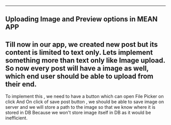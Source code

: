 ----------------------------------------------
Uploading Image and Preview options in MEAN APP
----------------------------------------------
Till now in our app, we created new post but its content is limited to text only. Lets implement something more than text only like Image upload.
So now every post will have a image as well, which end user should be able to upload from their end.
-------------------------------
To implement this , we need to have a button which can open File Picker on click And  On click of save post button , we should be able to save image on server and we will store a path to the image so that we know where it is stored in DB Because we won't store image itself in DB as it would be inefficient.
